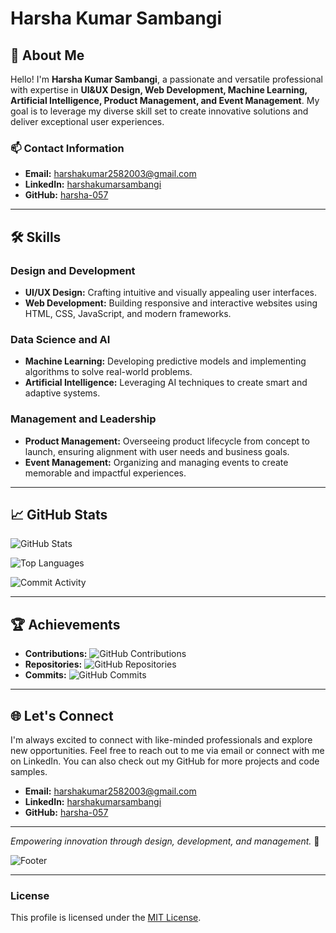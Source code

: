 # Harsha Kumar Sambangi


## 🌟 About Me

Hello! I'm **Harsha Kumar Sambangi**, a passionate and versatile professional with expertise in **UI&UX Design, Web Development, Machine Learning, Artificial Intelligence, Product Management, and Event Management**. My goal is to leverage my diverse skill set to create innovative solutions and deliver exceptional user experiences.

### 📫 Contact Information

- **Email:** [harshakumar2582003@gmail.com](mailto:harshakumar2582003@gmail.com)
- **LinkedIn:** [harshakumarsambangi](https://www.linkedin.com/in/harshakumarsambangi)
- **GitHub:** [harsha-057](https://github.com/harsha-057)

---

## 🛠 Skills

### **Design and Development**

- **UI/UX Design:** Crafting intuitive and visually appealing user interfaces.
- **Web Development:** Building responsive and interactive websites using HTML, CSS, JavaScript, and modern frameworks.

### **Data Science and AI**

- **Machine Learning:** Developing predictive models and implementing algorithms to solve real-world problems.
- **Artificial Intelligence:** Leveraging AI techniques to create smart and adaptive systems.

### **Management and Leadership**

- **Product Management:** Overseeing product lifecycle from concept to launch, ensuring alignment with user needs and business goals.
- **Event Management:** Organizing and managing events to create memorable and impactful experiences.

---

## 📈 GitHub Stats

![GitHub Stats](https://github-readme-stats.vercel.app/api?username=harsha-057&show_icons=true&theme=radical)

![Top Languages](https://github-readme-stats.vercel.app/api/top-langs/?username=harsha-057&layout=compact&theme=radical)

![Commit Activity](https://github-readme-streak-stats.herokuapp.com/?user=harsha-057&theme=radical)

---

## 🏆 Achievements

- **Contributions:** ![GitHub Contributions](https://komarev.com/ghpvc/?username=harsha-057&color=brightgreen)
- **Repositories:** ![GitHub Repositories](https://badges.pufler.dev/repos/harsha-057)
- **Commits:** ![GitHub Commits](https://badges.pufler.dev/commits/monthly/harsha-057)

---

## 🌐 Let's Connect

I'm always excited to connect with like-minded professionals and explore new opportunities. Feel free to reach out to me via email or connect with me on LinkedIn. You can also check out my GitHub for more projects and code samples.

- **Email:** [harshakumar2582003@gmail.com](mailto:harshakumar2582003@gmail.com)
- **LinkedIn:** [harshakumarsambangi](https://www.linkedin.com/in/harshakumarsambangi)
- **GitHub:** [harsha-057](https://github.com/harsha-057)

---

*Empowering innovation through design, development, and management.* 🚀

![Footer](https://img.shields.io/badge/Empowering_Innovation-Through_Design_Development_Management-blueviolet?style=for-the-badge)

---

### License

This profile is licensed under the [MIT License](https://opensource.org/licenses/MIT).
